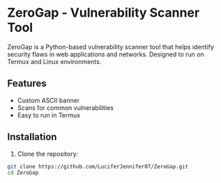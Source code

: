 # ZeroGap - Vulnerability Scanner Tool

ZeroGap is a Python-based vulnerability scanner tool that helps identify security flaws in web applications and networks. Designed to run on Termux and Linux environments.

## Features
- Custom ASCII banner
- Scans for common vulnerabilities
- Easy to run in Termux

## Installation
1. Clone the repository:
```bash
git clone https://github.com/LuciferJennifer07/ZeroGap.git
cd ZeroGap
